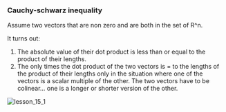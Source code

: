 ### Cauchy-schwarz inequality

Assume two vectors that are non zero and are both in the set of R^n.

It turns out:
1. The absolute value of their dot product is less than or equal to the product of their lengths.
2. The only times the dot product of the two vectors is = to the lengths of the product of their lengths only in the situation where one of the vectors is a scalar multiple of the other. The two vectors have to be colinear... one is a longer or shorter version of the other.

![lesson_15_1](lesson_15_1.jpeg)
